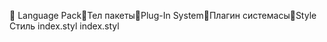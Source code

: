       Language Pack   Тел пакеты   Plug-In System   Плагин системасы   Style
   Стиль
   index.styl
   index.styl